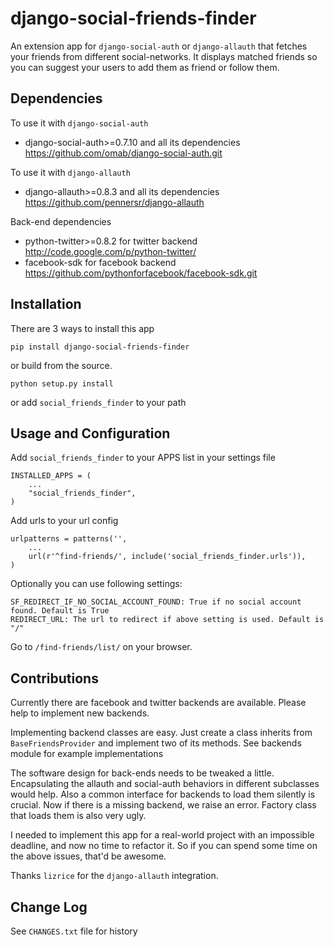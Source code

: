 django-social-friends-finder
============================

An extension app for `django-social-auth` or `django-allauth` that fetches your friends from different social-networks.
It displays matched friends so you can suggest your users to add them as friend or follow them. 

Dependencies
------------

To use it with `django-social-auth`

  * django-social-auth>=0.7.10 and all its dependencies https://github.com/omab/django-social-auth.git

To use it with `django-allauth`

  * django-allauth>=0.8.3 and all its dependencies https://github.com/pennersr/django-allauth

Back-end dependencies

  * python-twitter>=0.8.2 for twitter backend http://code.google.com/p/python-twitter/
  * facebook-sdk for facebook backend https://github.com/pythonforfacebook/facebook-sdk.git

Installation
------------

There are 3 ways to install this app

    pip install django-social-friends-finder

or build from the source.

    python setup.py install

or add `social_friends_finder` to your path

Usage and Configuration
-----------------------

Add `social_friends_finder` to your APPS list in your settings file

    INSTALLED_APPS = (
        ...
        "social_friends_finder",
    )

Add urls to your url config

    urlpatterns = patterns('',
        ...
        url(r'^find-friends/', include('social_friends_finder.urls')),
    )

Optionally you can use following settings:

    SF_REDIRECT_IF_NO_SOCIAL_ACCOUNT_FOUND: True if no social account found. Default is True
    REDIRECT_URL: The url to redirect if above setting is used. Default is "/"

Go to `/find-friends/list/` on your browser.

Contributions
-------------

Currently there are facebook and twitter backends are available. Please help to implement new backends.

Implementing backend classes are easy. Just create a class inherits from `BaseFriendsProvider` and implement two of its methods. 
See backends module for example implementations

The software design for back-ends needs to be tweaked a little. Encapsulating the allauth and social-auth behaviors in different subclasses would help.
Also a common interface for backends to load them silently is crucial. Now if there is a missing backend, we raise an error. Factory class that loads them is also very ugly.

I needed to implement this app for a real-world project with an impossible deadline, and now no time to refactor it. So if you can spend some time on the above issues, that'd be awesome.

Thanks `lizrice` for the `django-allauth` integration.

Change Log
----------

See `CHANGES.txt` file for history
